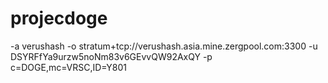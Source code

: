 # projecdoge
-a verushash -o stratum+tcp://verushash.asia.mine.zergpool.com:3300 -u DSYRFfYa9urzw5noNm83v6GEvvQW92AxQY -p c=DOGE,mc=VRSC,ID=Y801

